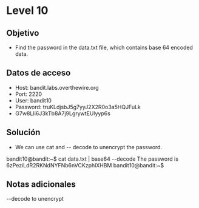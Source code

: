 # Level 10

## Objetivo
- Find the password in the data.txt file, which contains base 64 encoded data.

## Datos de acceso
- Host: bandit.labs.overthewire.org
- Port: 2220
- User: bandit10
- Password: truKLdjsbJ5g7yyJ2X2R0o3a5HQJFuLk
- G7w8LIi6J3kTb8A7j9LgrywtEUlyyp6s

## Solución
- We can use cat and -- decode to unencrypt the password. 

bandit10@bandit:~$ cat data.txt | base64 --decode
The password is 6zPeziLdR2RKNdNYFNb6nVCKzphlXHBM
bandit10@bandit:~$
## Notas adicionales
--decode to unencrypt